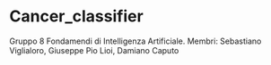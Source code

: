 # Cancer_classifier

Gruppo 8 Fondamendi di Intelligenza Artificiale.
Membri: Sebastiano Viglialoro, Giuseppe Pio Lioi, Damiano Caputo
